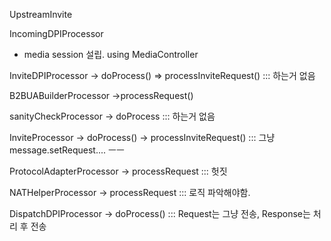 



UpstreamInvite

IncomingDPIProcessor
- media session 설립. using MediaController  

InviteDPIProcessor
-> doProcess() => processInviteRequest()  ::: 하는거 없음


B2BUABuilderProcessor
->processRequest()


sanityCheckProcessor
-> doProcess ::: 하는거 없음

InviteProcessor
-> doProcess() -> processInviteRequest() ::: 그냥 message.setRequest.... ㅡㅡ


ProtocolAdapterProcessor
-> processRequest  ::: 헛짓

NATHelperProcessor
-> processRequest :::  로직 파악해야함.

DispatchDPIProcessor
-> doProcess() ::: Request는 그냥 전송, Response는 처리 후 전송
